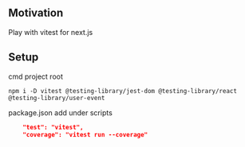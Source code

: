 <h2>Motivation</h2>
Play with vitest for next.js


<h2>Setup</h2>

cmd project root
```
npm i -D vitest @testing-library/jest-dom @testing-library/react @testing-library/user-event
```


package.json
add under scripts
```json
    "test": "vitest",
    "coverage": "vitest run --coverage"
```